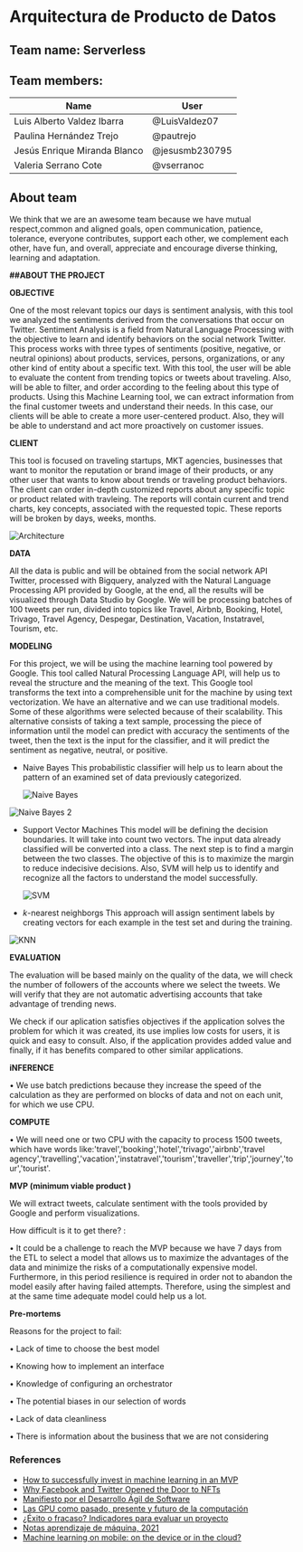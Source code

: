 # Arquitectura de Producto de Datos
## Team name: Serverless

## Team members:

|**Name**|**User**|
| ------------------ | ------------ |
|Luis Alberto Valdez Ibarra |@LuisValdez07|
|Paulina Hernández Trejo|@pautrejo|
|Jesús Enrique Miranda Blanco |@jesusmb230795|
|Valeria Serrano Cote |@vserranoc|
## About team
We think that we are an awesome team because we have mutual respect,common and aligned goals, open communication, patience, tolerance, everyone contributes, support each other, we complement each other, have fun, and overall, appreciate and encourage diverse thinking, learning and adaptation.

**##ABOUT THE PROJECT**


**OBJECTIVE**

One of the most relevant topics our days is sentiment analysis, with this tool we analyzed the sentiments derived from the conversations that occur on Twitter. Sentiment Analysis is a field from Natural Language Processing with the objective to learn and identify behaviors on the social network Twitter. This process works with three types of sentiments (positive, negative, or neutral opinions) about products, services, persons, organizations, or any other kind of entity about a specific text. With this tool, the user will be able to evaluate the content from trending topics or tweets about traveling. Also, will be able to filter, and order according to the feeling about this type of products.
Using this Machine Learning tool, we can extract information from the final customer tweets and understand their needs. In this case, our clients will be able to create a more user-centered product. Also, they will be able to understand and act more proactively on customer issues.

**CLIENT**

This tool is focused on traveling startups, MKT agencies, businesses that want to monitor the reputation or brand image of their products, or any other user that wants to know about trends or traveling product behaviors.
The client can order in-depth customized reports about any specific topic or product related with travleing. The reports will contain current and trend charts, key concepts, associated with the requested topic. These reports will be broken by days, weeks, months.

![Architecture](https://user-images.githubusercontent.com/72115928/156955964-05a45a54-7dce-44cd-8e7f-0984ae726942.png)

**DATA**

All the data is public and will be obtained from the social network API Twitter, processed with Bigquery, analyzed with the Natural Language Processing API provided by Google, at the end, all the results will be visualized through Data Studio by Google.
We will be processing batches of 100 tweets per run, divided into topics like Travel, Airbnb, Booking, Hotel, Trivago, Travel Agency, Despegar, Destination, Vacation, Instatravel, Tourism, etc.

**MODELING**

For this project, we will be using the machine learning tool powered by Google. This tool called Natural Processing Language API, will help us to reveal the structure and the meaning of the text. This Google tool transforms the text into a comprehensible unit for the machine by using text vectorization. 
We have an alternative and we can use traditional models. Some of these algorithms were selected because of their scalability. This alternative consists of taking a text sample, processing the piece of information until the model can predict with accuracy the sentiments of the tweet, then the text is the input for the classifier, and it will predict the sentiment as negative, neutral, or positive.

- Naive Bayes
  This probabilistic classifier will help us to learn about the pattern of an examined set of data previously categorized.
  
  ![Naive Bayes](https://user-images.githubusercontent.com/72115928/156931898-70efd6e1-774f-450a-9a20-0c7b8370b310.jpeg)
  
![Naive Bayes 2](https://user-images.githubusercontent.com/72115928/156932393-389682e6-49dc-4106-b40e-136212a75638.png)
  
- Support Vector Machines
  This model will be defining the decision boundaries. It will take into count two vectors. The input data already classified will be converted into a class. The next step is to find a margin between the two classes. The objective of this is to maximize the margin to reduce indecisive decisions. Also, SVM will help us to identify and recognize all the factors to understand the model successfully.
  
  ![SVM](https://user-images.githubusercontent.com/72115928/156932505-66ca22b6-c62c-4271-a8d6-550b5a905aa0.png)

- _k_-nearest neighborgs
  This approach will assign sentiment labels by creating vectors for each example in the test set and during the training. 
  
![KNN](https://user-images.githubusercontent.com/72115928/156932917-4333d0b9-7122-4985-9d2d-f3a885a117e5.png)

  **EVALUATION** 
  
The evaluation will be based mainly on the quality of the data, we will check the number of followers of the accounts where we select the tweets. We will verify that they are not automatic advertising accounts that take advantage of trending news.

We check if our aplication satisfies objectives if the application solves the problem for which it was created,  its use implies low costs for users, it is quick and easy to consult. Also, if the application provides added value and finally, if it has benefits compared to other similar applications.


**iNFERENCE**

•	We use batch predictions because they increase the speed of the calculation as they are performed on blocks of data and not on each unit, for which we use CPU. 


**COMPUTE**

•	We will need one or two CPU with the capacity to process 1500 tweets, which have words like:'travel','booking','hotel','trivago','airbnb','travel agency','travelling','vacation','instatravel','tourism','traveller','trip','journey','tour','tourist'.

**MVP (minimum viable product )**

We will extract tweets, calculate sentiment with the tools provided by Google and perform visualizations. 

How difficult is it to get there? :

• It could be a challenge to reach the MVP because we have 7 days from the ETL to select a model that allows us to maximize the advantages of the data and minimize the risks of a computationally expensive model. Furthermore, in this period resilience is required in order not to abandon the model easily after having failed attempts. Therefore, using the simplest and at the same time adequate model could help us a lot.

**Pre-mortems**

Reasons for the project to fail:

• Lack of time to choose the best model

• Knowing how to implement an interface

• Knowledge of configuring an orchestrator

• The potential biases in our selection of words

• Lack of data cleanliness

• There is information about the business that we are not considering


### References

*  [How to successfully invest in machine learning in an MVP](https://sennalabs.com/th/blogs/how-to-successfully-invest-in-machine-learning-in-an-mvp)
*  [Why Facebook and Twitter Opened the Door to NFTs](https://www.bloomberg.com/opinion/articles/2022-01-25/why-facebook-and-twitter-opened-the-door-to-nfts)
*  [Manifiesto por el Desarrollo Ágil de Software](http://agilemanifesto.org/iso/es/manifesto.html)
*  [Las GPU como pasado, presente y futuro de la computación](https://www.xataka.com/componentes/las-gpu-como-pasado-presente-y-futuro-de-la-computacion)
*  [¿Éxito o fracaso? Indicadores para evaluar un proyecto](https://www.capterra.mx/blog/1114/exito-o-fracaso-indicadores-para-evaluar-un-proyecto)
*  [Notas aprendizaje de máquina, 2021](https://github.com/felipegonzalez/aprendizaje-maquina-mcd-2021)
*  [Machine learning on mobile: on the device or in the cloud?](https://machinethink.net/blog/machine-learning-device-or-cloud/)


